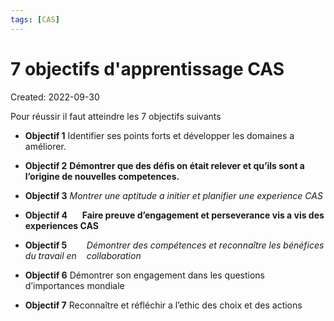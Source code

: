 ```yaml
---
tags: [CAS] 
---
```

# 7 objectifs d'apprentissage CAS
Created: 2022-09-30


Pour réussir il faut atteindre les 7 objectifs suivants

- **Objectif 1**
    Identifier ses points forts et développer les domaines a améliorer.

- **Objectif 2**
    **Démontrer que des défis on était relever et qu’ils sont a l’origine de nouvelles competences.**

- **Objectif 3**
    *Montrer une aptitude a initier et planifier une experience CAS*

- **Objectif 4**     
    **Faire preuve d’engagement et perseverance vis a vis des experiences CAS**

- **Objectif 5**       
    *Démontrer des compétences et reconnaître les bénéfices du travail en    collaboration*

- **Objectif 6**
    Démontrer son engagement dans les questions d’importances mondiale

- **Objectif 7**
    Reconnaître et réfléchir a l’ethic des choix et des actions

